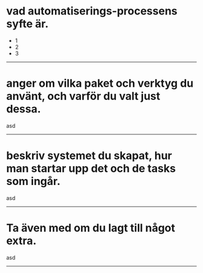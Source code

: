 # vad automatiserings-processens syfte är.
* 1
* 2
* 3
* * *

# anger om vilka paket och verktyg du använt, och varför du valt just dessa.
asd
* * *

# beskriv systemet du skapat, hur man startar upp det och de tasks som ingår.
asd
* * *

# Ta även med om du lagt till något extra.
asd
* * *
